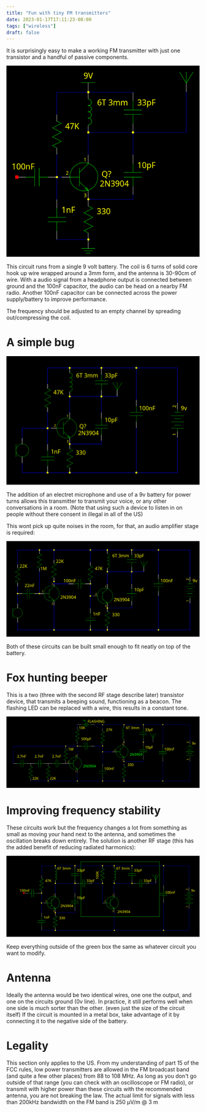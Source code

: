 ```yaml
---
title: "Fun with tiny FM transmitters"
date: 2023-01-17T17:11:23-08:00
tags: ["wireless"]
draft: false
---
```


It is surprisingly easy to make a working FM transmitter with just one transistor and a handful of passive components.

![Schematic diagram of a simple FM transmitter](base.png)

This circuit runs from a single 9 volt battery.
The coil is 6 turns of solid core hook up wire wrapped around a 3mm form, and the antenna is 30-90cm of wire.
With a audio signal from a headphone output is connected between ground and the 100nF capacitor, the audio can be head on a nearby FM radio.
Another 100nF capacitor can be connected across the power supply/battery to improve performance.

The frequency should be adjusted to an empty channel by spreading out/compressing the coil.

# A simple bug

![Schematic diagram of transmitter with microphone](bug.png)

The addition of an electret microphone and use of a 9v battery for power turns allows this transmitter to transmit your voice, or any other conversations in a room.
(Note that using such a device to listen in on people without there consent in illegal in all of the US)

This wont pick up quite noises in the room, for that, an audio amplifier stage is required:

![Schematic diagram of a two transistor transmitter](bug2.png)

Both of these circuits can be built small enough to fit neatly on top of the battery.

# Fox hunting beeper

This is a two (three with the second RF stage describe later) transistor device, that transmits a beeping sound, functioning as a beacon.
The flashing LED can be replaced with a wire, this results in a constant tone.

![A schematic of a radio beacon](beacon.png)

# Improving frequency stability

These circuits work but the frequency changes a lot from something as small as moving your hand next to the antenna, and sometimes the oscillation breaks down entirely.
The solution is another RF stage (this has the added benefit of reducing radiated harmonics):

![A transmitter with with an RF stage for isolation and trf filter](trf.png)

Keep everything outside of the green box the same as whatever circuit you want to modify.

# Antenna

Ideally the antenna would be two identical wires, one one the output, and one on the circuits ground (0v line). 
In practice, it still performs well when one side is much sorter than the other. (even just the size of the circuit itself)
If the circuit is mounted in a metal box, take advantage of it by connecting it to the negative side of the battery.

# Legality

This section only applies to the US.
From my understanding of part 15 of the FCC rules, low power transmitters are allowed in the FM broadcast band (and quite a few other places) from 88 to 108 MHz.
As long as you don't go outside of that range (you can check with an oscilloscope or FM radio), or transmit with higher power than these circuits with the recommended antenna, you are not breaking the law.
The actual limit for signals with less than 200kHz bandwidth on the FM band is 250 µV/m @ 3 m
